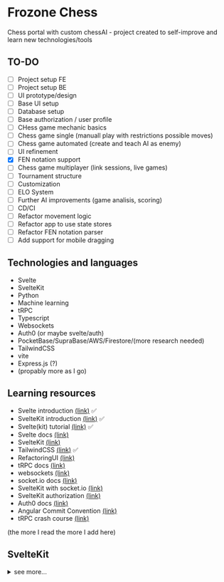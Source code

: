 # Frozone Chess

Chess portal with custom chessAI - project created to self-improve and learn new technologies/tools

## TO-DO

- [ ] Project setup FE
- [ ] Project setup BE
- [ ] UI prototype/design
- [ ] Base UI setup
- [ ] Database setup
- [ ] Base authorization / user profile
- [ ] CHess game mechanic basics
- [ ] Chess game single (manuall play with restrictions possible moves)
- [ ] Chess game automated (create and teach AI as enemy)
- [ ] UI refinement
- [x] FEN notation support
- [ ] Chess game multiplayer (link sessions, live games)
- [ ] Tournament structure
- [ ] Customization
- [ ] ELO System
- [ ] Further AI improvements (game analisis, scoring)
- [ ] CD/CI
- [ ] Refactor movement logic
- [ ] Refactor app to use state stores
- [ ] Refactor FEN notation parser
- [ ] Add support for mobile dragging

## Technologies and languages

- Svelte
- SvelteKit
- Python
- Machine learning
- tRPC
- Typescript
- Websockets
- Auth0 (or maybe svelte/auth)
- PocketBase/SupraBase/AWS/Firestore/(more research needed)
- TailwindCSS
- vite
- Express.js (?)
- (propably more as I go)

## Learning resources

- Svelte introduction [(link)](https://www.youtube.com/watch?v=rv3Yq-B8qp4) :white_check_mark:
- SvelteKit introduction [(link)](https://www.youtube.com/watch?v=uEJ-Rnm2yOE) :white_check_mark:
- Svelte(kit) tutorial [(link)](https://learn.svelte.dev/tutorial) :white_check_mark:
- Svelte docs [(link)](https://svelte.dev/docs)
- SvelteKit [(link)](https://kit.svelte.dev/docs/introduction)
- TailwindCSS [(link)](https://tailwindcss.com) :white_check_mark:
- RefactoringUI [(link)](https://www.refactoringui.com)
- tRPC docs [(link)](https://trpc.io/docs)
- websockets [(link)](https://appmaster.io/pl/blog/czym-sa-websockety-i-jak-je-tworzyc)
- socket.io docs [(link)](https://socket.io/docs/v4/)
- SvelteKit with socket.io [(link)](https://dev.to/theether0/sveltekit-with-socketio-and-nodejs-285h)
- SvelteKit authorization [(link)](https://github.com/nextauthjs/next-auth/tree/main/apps/examples/sveltekit)
- Auth0 docs [(link)](https://auth0.com/docs/)
- Angular Commit Convention [(link)](https://www.conventionalcommits.org/en/v1.0.0-beta.4/)
- tRPC crash course [(link)](https://www.youtube.com/watch?v=UfUbBWIFdJs)

(the more I read the more I add here)

## SvelteKit

<details>
<summary>see more...</summary>

## create-svelte

Everything you need to build a Svelte project, powered by [`create-svelte`](https://github.com/sveltejs/kit/tree/master/packages/create-svelte).

## Creating a project

If you're seeing this, you've probably already done this step. Congrats!

```bash
# create a new project in the current directory
npm create svelte@latest

# create a new project in my-app
npm create svelte@latest my-app
```

## Developing

Once you've created a project and installed dependencies with `npm install` (or `pnpm install` or `yarn`), start a development server:

```bash
npm run dev

# or start the server and open the app in a new browser tab
npm run dev -- --open
```

## Building

To create a production version of your app:

```bash
npm run build
```

You can preview the production build with `npm run preview`.

> To deploy your app, you may need to install an [adapter](https://kit.svelte.dev/docs/adapters) for your target environment.

</details>
